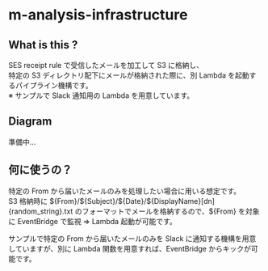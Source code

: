 # m-analysis-infrastructure

## What is this ?

SES receipt rule で受信したメールを加工して S3 に格納し、  
特定の S3 ディレクトリ配下にメールが格納された際に、別 Lambda を起動するパイプライン機構です。  
※ サンプルで Slack 通知用の Lambda を用意しています。　　

## Diagram

準備中…

## 何に使うの？

特定の From から届いたメールのみを処理したい場合に用いる想定です。  
S3 格納時に \${From}/\${Subject}/\${Date}/\${DisplayName}[dn]{random_string}.txt のフォーマットでメールを格納するので、\${From} を対象に EventBridge で監視 ⇒ Lambda 起動が可能です。  

サンプルで特定の From から届いたメールのみを Slack に通知する機構を用意していますが、別に Lambda 関数を用意すれば、EventBridge からキックが可能です。

